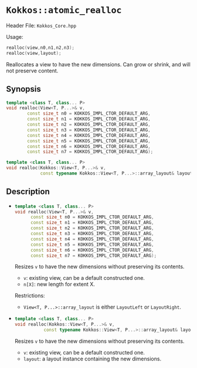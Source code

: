 # `Kokkos::atomic_realloc`

Header File: `Kokkos_Core.hpp`

Usage:
  ```c++
  realloc(view,n0,n1,n2,n3);
  realloc(view,layout);
  ```

Reallocates a view to have the new dimensions. Can grow or shrink, and will not preserve content.

## Synopsis

```c++
template <class T, class... P>
void realloc(View<T, P...>& v,
        const size_t n0 = KOKKOS_IMPL_CTOR_DEFAULT_ARG,
        const size_t n1 = KOKKOS_IMPL_CTOR_DEFAULT_ARG,
        const size_t n2 = KOKKOS_IMPL_CTOR_DEFAULT_ARG,
        const size_t n3 = KOKKOS_IMPL_CTOR_DEFAULT_ARG,
        const size_t n4 = KOKKOS_IMPL_CTOR_DEFAULT_ARG,
        const size_t n5 = KOKKOS_IMPL_CTOR_DEFAULT_ARG,
        const size_t n6 = KOKKOS_IMPL_CTOR_DEFAULT_ARG,
        const size_t n7 = KOKKOS_IMPL_CTOR_DEFAULT_ARG);

template <class T, class... P>
void realloc(Kokkos::View<T, P...>& v,
             const typename Kokkos::View<T, P...>::array_layout& layout); 
```

## Description


* ```c++
  template <class T, class... P>
  void realloc(View<T, P...>& v,
        const size_t n0 = KOKKOS_IMPL_CTOR_DEFAULT_ARG,
        const size_t n1 = KOKKOS_IMPL_CTOR_DEFAULT_ARG,
        const size_t n2 = KOKKOS_IMPL_CTOR_DEFAULT_ARG,
        const size_t n3 = KOKKOS_IMPL_CTOR_DEFAULT_ARG,
        const size_t n4 = KOKKOS_IMPL_CTOR_DEFAULT_ARG,
        const size_t n5 = KOKKOS_IMPL_CTOR_DEFAULT_ARG,
        const size_t n6 = KOKKOS_IMPL_CTOR_DEFAULT_ARG,
        const size_t n7 = KOKKOS_IMPL_CTOR_DEFAULT_ARG);
  ```
  Resizes `v` to have the new dimensions without preserving its contents.
  * `v`: existing view, can be a default constructed one. 
  * `n[X]`: new length for extent X.

  Restrictions:
  * `View<T, P...>::array_layout` is either `LayoutLeft` or `LayoutRight`.

* ```c++
  template <class T, class... P>
  void realloc(Kokkos::View<T, P...>& v,
             const typename Kokkos::View<T, P...>::array_layout& layout); 
  ```
  Resizes `v` to have the new dimensions without preserving its contents.
  * `v`: existing view, can be a default constructed one. 
  * `layout`: a layout instance containing the new dimensions.



